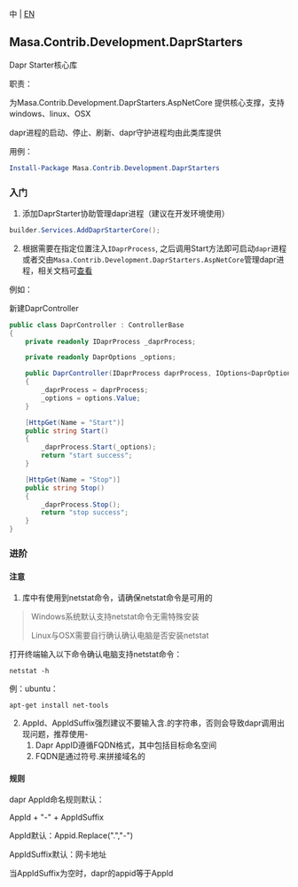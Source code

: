 中 | [EN](README.md)

## Masa.Contrib.Development.DaprStarters

Dapr Starter核心库

职责：

为Masa.Contrib.Development.DaprStarters.AspNetCore 提供核心支撑，支持windows、linux、OSX

dapr进程的启动、停止、刷新、dapr守护进程均由此类库提供

用例：

``` powershell
Install-Package Masa.Contrib.Development.DaprStarters
```

### 入门

1. 添加DaprStarter协助管理dapr进程（建议在开发环境使用）

``` C#
builder.Services.AddDaprStarterCore();
```

2. 根据需要在指定位置注入`IDaprProcess`, 之后调用Start方法即可启动`dapr`进程或者交由`Masa.Contrib.Development.DaprStarters.AspNetCore`管理dapr进程，相关文档可[查看](../Masa.Contrib.Development.DaprStarters.AspNetCore/README.zh-CN.md)

例如：

新建DaprController

``` C# DaprController.cs
public class DaprController : ControllerBase
{
    private readonly IDaprProcess _daprProcess;

    private readonly DaprOptions _options;

    public DaprController(IDaprProcess daprProcess, IOptions<DaprOptions> options)
    {
        _daprProcess = daprProcess;
        _options = options.Value;
    }

    [HttpGet(Name = "Start")]
    public string Start()
    {
        _daprProcess.Start(_options);
        return "start success";
    }

    [HttpGet(Name = "Stop")]
    public string Stop()
    {
        _daprProcess.Stop();
        return "stop success";
    }
}
```

### 进阶

#### 注意

1. 库中有使用到netstat命令，请确保netstat命令是可用的

> Windows系统默认支持netstat命令无需特殊安装
>
> Linux与OSX需要自行确认确认电脑是否安装netstat

打开终端输入以下命令确认电脑支持netstat命令：

```
netstat -h
```

例：ubuntu：

```
apt-get install net-tools
```

2. AppId、AppIdSuffix强烈建议不要输入含.的字符串，否则会导致dapr调用出现问题，推荐使用-
   1. Dapr AppID遵循FQDN格式，其中包括目标命名空间
   2. FQDN是通过符号.来拼接域名的

#### 规则

dapr AppId命名规则默认：

AppId + "-" +  AppIdSuffix

AppId默认：Appid.Replace(".","-")

AppIdSuffix默认：网卡地址

当AppIdSuffix为空时，dapr的appid等于AppId